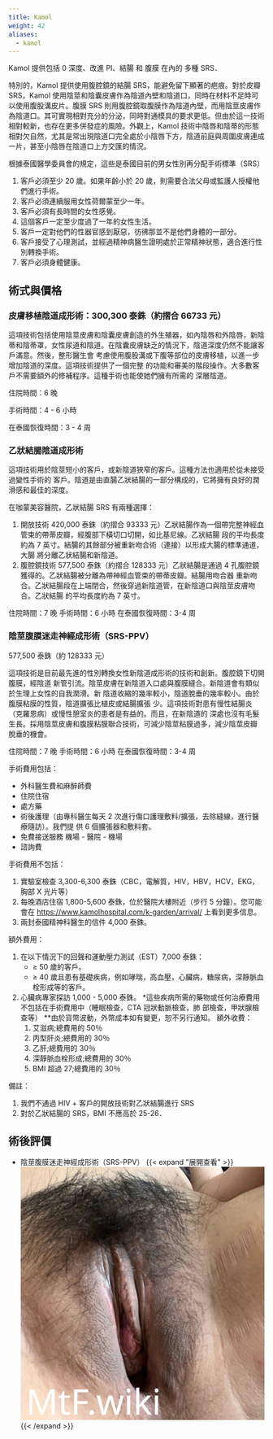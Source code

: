 ```yaml
---
title: Kamol
weight: 42
aliases:
  - kamol
---
```


Kamol 提供包括 0 深度、改進 PI、結腸 和 腹膜 在內的 多種 SRS．

特別的，Kamol 提供使用腹腔鏡的結腸 SRS，能避免留下顯著的疤痕。對於皮瓣 SRS，Kamol 使用陰莖和陰囊皮膚作為陰道內壁和陰道口，同時在材料不足時可以使用腹股溝皮片。腹膜 SRS 則用腹腔鏡取腹膜作為陰道內壁，而用陰莖皮膚作為陰道口。其可實現相對充分的分泌，同時對通模具的要求更低。但由於這一技術相對較新，也存在更多併發症的風險。外觀上，Kamol 技術中陰唇和陰蒂的形態相對欠自然，尤其是常出現陰道口完全處於小陰唇下方，陰道前庭與周圍皮膚連成一片，甚至小陰唇在陰道口上方交匯的情況。

根據泰國醫學委員會的規定，這些是泰國目前的男女性別再分配手術標準（SRS）

1. 客戶必須至少 20 歲。如果年齡小於 20 歲，則需要合法父母或監護人授權他們進行手術。
1. 客戶必須連續服用女性荷爾蒙至少一年。
1. 客戶必須有長時間的女性感覺。
1. 這個客戶一定至少度過了一年的女性生活。
1. 客戶一定對他們的性器官感到厭惡，彷彿那並不是他們身體的一部分。
1. 客戶接受了心理測試，並經過精神病醫生證明處於正常精神狀態，適合進行性別轉換手術。
1. 客戶必須身體健康。

## 術式與價格

### 皮膚移植陰道成形術：300,300 泰銖（約摺合 66733 元）

這項技術包括使用陰莖皮膚和陰囊皮膚創造的外生殖器，如內陰唇和外陰唇，新陰蒂和陰蒂罩，女性尿道和陰道。在陰囊皮膚缺乏的情況下，陰道深度仍然不能讓客戶滿意。然後，整形醫生會 考慮使用腹股溝或下腹等部位的皮膚移植，以進一步增加陰道的深度。這項技術提供了一個完整 的功能和審美的階段操作。大多數客戶不需要額外的修補程序。這種手術也能使她們擁有所需的 深層陰道。

住院時間：6 晚

手術時間：4 - 6 小時

在泰國恢復時間：3 - 4 周

### 乙狀結腸陰道成形術

這項技術用於陰莖短小的客戶，或新陰道狹窄的客戶。這種方法也適用於從未接受過變性手術的 客戶。陰道是由直腸乙狀結腸的一部分構成的，它將擁有良好的潤滑感和最佳的深度。

在咖蒙美容醫院，乙狀結腸 SRS 有兩種選擇：

1. 開放技術 420,000 泰銖（約摺合 93333 元）乙狀結腸作為一個帶完整神經血管束的帶蒂皮瓣，經腹部下橫切口切開，如比基尼線。乙狀結腸 段的平均長度約為 7 英寸。結腸的其餘部分被重新吻合術（連接）以形成大腸的標準通道，大腸 將分離乙狀結腸和新陰道。
1. 腹腔鏡技術 577,500 泰銖（約摺合 128333 元）乙狀結腸是通過 4 孔腹腔鏡獲得的。乙狀結腸被分離為帶神經血管束的帶蒂皮瓣。結腸用吻合器 重新吻合。乙狀結腸段在上端閉合，然後穿過新陰道管，在新陰道口與陰莖皮膚吻合。乙狀結腸 的平均長度約為 7 英寸。

住院時間：7 晚
手術時間：6 小時
在泰國恢復時間：3-4 周

### 陰莖腹膜迷走神經成形術（SRS-PPV）

577,500 泰銖（約 128333 元）

這項技術是目前最先進的性別轉換女性新陰道成形術的技術和創新。腹腔鏡下切開腹膜，經陰道 新管引流。陰莖皮膚在新陰道入口處與腹膜縫合。新陰道會有類似於生理上女性的自我潤滑。新 陰道收縮的幾率較小，陰道脫垂的幾率較小。由於腹膜粘膜的性質，陰道擴張比植皮或結腸擴張 少。這項技術對患有慢性結腸炎（克羅恩病）或慢性憩室炎的患者是有益的。而且，在新陰道的 深處也沒有毛髮生長。採用陰莖皮膚和腹膜粘膜聯合技術，可減少陰莖粘膜過多，減少陰莖皮瓣 脫垂的機會。

住院時間：7 晚
手術時間：6 小時
在泰國恢復時間：3-4 周

手術費用包括：

- 外科醫生費和麻醉師費
- 住院住宿
- 處方藥
- 術後護理（由專科醫生每天 2 次進行傷口護理敷料/擴張，去除縫線，進行醫療隨訪）。我們提 供 6 個擴張器和敷料套。
- 免費接送服務 機場 - 醫院 - 機場
- 諮詢費

手術費用不包括：

1. 實驗室檢查 3,300-6,300 泰銖（CBC，電解質，HIV，HBV，HCV，EKG，胸部 X 光片等）
1. 每晚酒店住宿 1,800-5,600 泰銖，位於醫院大樓附近（步行 5 分鐘）。您可能會在 <https://www.kamolhospital.com/k-garden/arrival/> 上看到更多信息。
1. 兩封泰國精神科醫生的信件 4,000 泰銖。

額外費用：

1. 在以下情況下的回聲和運動壓力測試（EST）7,000 泰銖：
    - ≥ 50 歲的客戶。
    - ≥ 40 歲且患有基礎疾病，例如哮喘，高血壓，心臟病，糖尿病，深靜脈血栓形成等的客戶。
1. 心臟病專家探訪 1,000 - 5,000 泰銖。
    *這些疾病所需的藥物或任何治療費用不包括在手術費用中（睡眠檢查，CTA 冠狀動脈檢查，肺 部檢查，甲狀腺檢查等）
    **由於貨幣波動，外幣成本如有變更，恕不另行通知。
    額外收費：
    1. 艾滋病;總費用的 50％
    1. 丙型肝炎;總費用的 30％
    1. 乙肝;總費用的 30％
    1. 深靜脈血栓形成;總費用的 30％
    1. BMI 超過 27;總費用的 30％

備註：

1. 我們不通過 HIV + 客戶的開放技術對乙狀結腸進行 SRS
1. 對於乙狀結腸的 SRS，BMI 不應高於 25-26．

## 術後評價

- 陰莖腹膜迷走神經成形術（SRS-PPV）
  {{< expand "展開查看" >}}
  ![srs-photo](post1.jpg)
  {{< /expand >}}
